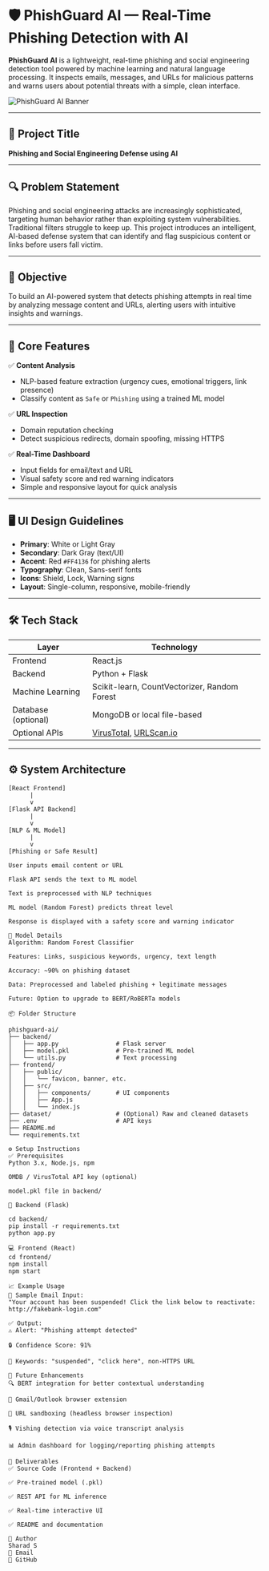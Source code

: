 # 🛡️ PhishGuard AI — Real-Time Phishing Detection with AI

**PhishGuard AI** is a lightweight, real-time phishing and social engineering detection tool powered by machine learning and natural language processing. It inspects emails, messages, and URLs for malicious patterns and warns users about potential threats with a simple, clean interface.

![PhishGuard AI Banner](https://github.com/yourusername/phishguard-ai/blob/main/public/banner.png)

---

## 📌 Project Title
**Phishing and Social Engineering Defense using AI**

---

## 🔍 Problem Statement

Phishing and social engineering attacks are increasingly sophisticated, targeting human behavior rather than exploiting system vulnerabilities. Traditional filters struggle to keep up. This project introduces an intelligent, AI-based defense system that can identify and flag suspicious content or links before users fall victim.

---

## 🎯 Objective

To build an AI-powered system that detects phishing attempts in real time by analyzing message content and URLs, alerting users with intuitive insights and warnings.

---

## 🧠 Core Features

✅ **Content Analysis**  
- NLP-based feature extraction (urgency cues, emotional triggers, link presence)  
- Classify content as `Safe` or `Phishing` using a trained ML model

✅ **URL Inspection**  
- Domain reputation checking  
- Detect suspicious redirects, domain spoofing, missing HTTPS

✅ **Real-Time Dashboard**  
- Input fields for email/text and URL  
- Visual safety score and red warning indicators  
- Simple and responsive layout for quick analysis

---

## 🖥️ UI Design Guidelines

- **Primary**: White or Light Gray
- **Secondary**: Dark Gray (text/UI)
- **Accent**: Red `#FF4136` for phishing alerts  
- **Typography**: Clean, Sans-serif fonts  
- **Icons**: Shield, Lock, Warning signs  
- **Layout**: Single-column, responsive, mobile-friendly

---

## 🛠️ Tech Stack

| Layer       | Technology                          |
|-------------|--------------------------------------|
| Frontend    | React.js                            |
| Backend     | Python + Flask                      |
| Machine Learning | Scikit-learn, CountVectorizer, Random Forest |
| Database (optional) | MongoDB or local file-based |
| Optional APIs | [VirusTotal](https://www.virustotal.com/), [URLScan.io](https://urlscan.io/) |

---

## ⚙️ System Architecture

```text
[React Frontend]
      |
      v
[Flask API Backend]
      |
      v
[NLP & ML Model]
      |
      v
[Phishing or Safe Result]

User inputs email content or URL

Flask API sends the text to ML model

Text is preprocessed with NLP techniques

ML model (Random Forest) predicts threat level

Response is displayed with a safety score and warning indicator

🧪 Model Details
Algorithm: Random Forest Classifier

Features: Links, suspicious keywords, urgency, text length

Accuracy: ~90% on phishing dataset

Data: Preprocessed and labeled phishing + legitimate messages

Future: Option to upgrade to BERT/RoBERTa models

📦 Folder Structure

phishguard-ai/
├── backend/
│   ├── app.py                # Flask server
│   ├── model.pkl             # Pre-trained ML model
│   └── utils.py              # Text processing
├── frontend/
│   ├── public/
│   │   └── favicon, banner, etc.
│   ├── src/
│   │   ├── components/       # UI components
│   │   ├── App.js
│   │   └── index.js
├── dataset/                  # (Optional) Raw and cleaned datasets
├── .env                      # API keys
├── README.md
└── requirements.txt

⚙️ Setup Instructions
✅ Prerequisites
Python 3.x, Node.js, npm

OMDB / VirusTotal API key (optional)

model.pkl file in backend/

🔧 Backend (Flask)

cd backend/
pip install -r requirements.txt
python app.py

💻 Frontend (React)
cd frontend/
npm install
npm start

📈 Example Usage
📨 Sample Email Input:
"Your account has been suspended! Click the link below to reactivate: http://fakebank-login.com"

✅ Output:
⚠️ Alert: "Phishing attempt detected"

🔒 Confidence Score: 91%

🛑 Keywords: "suspended", "click here", non-HTTPS URL

🚀 Future Enhancements
🔍 BERT integration for better contextual understanding

📩 Gmail/Outlook browser extension

🧪 URL sandboxing (headless browser inspection)

🎙️ Vishing detection via voice transcript analysis

📊 Admin dashboard for logging/reporting phishing attempts

📂 Deliverables
✅ Source Code (Frontend + Backend)

✅ Pre-trained model (.pkl)

✅ REST API for ML inference

✅ Real-time interactive UI

✅ README and documentation

🙋 Author
Sharad S
📧 Email
🔗 GitHub


